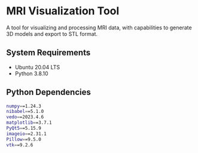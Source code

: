 # MRI Visualization Tool

A tool for visualizing and processing MRI data, with capabilities to generate 3D models and export to STL format.

## System Requirements

- Ubuntu 20.04 LTS
- Python 3.8.10

## Python Dependencies

```bash
numpy==1.24.3
nibabel==5.1.0
vedo==2023.4.6
matplotlib==3.7.1
PyQt5==5.15.9
imageio==2.31.1
Pillow==9.5.0
vtk==9.2.6
